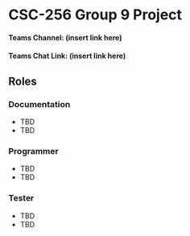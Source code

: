 # CSC-256 Group 9 Project
#### Teams Channel: (insert link here)
#### Teams Chat Link: (insert link here)


## Roles

### Documentation
 - TBD
 - TBD
### Programmer
 - TBD
 - TBD
### Tester
 - TBD
 - TBD
